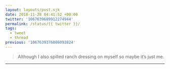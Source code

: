 ```yaml
---
layout: layouts/post.njk
date: 2018-11-28 04:41:52 +00:00
twitter: '1067639689912274944'
permalink: /status/{{ twitter }}/
tags: 
  - tweet
  - thread
previous: '1067639376086093824'
---
```


> Although I also spilled ranch dressing on myself so maybe it’s just me.

---
